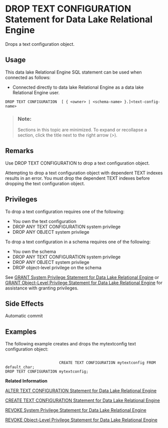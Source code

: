 <!-- loioa602fed184f210158da897dd360ecfd0 -->

# DROP TEXT CONFIGURATION Statement for Data Lake Relational Engine

Drops a text configuration object.



<a name="loioa602fed184f210158da897dd360ecfd0__section_ovp_dvr_znb"/>

## Usage

This data lake Relational Engine SQL statement can be used when connected as follows:

-   Connected directly to data lake Relational Engine as a data lake Relational Engine user.



```
DROP TEXT CONFIGURATION  [ { <owner> | <schema-name> }.]<text-config-name>
```



> ### Note:  
> Sections in this topic are minimized. To expand or recollapse a section, click the title next to the right arrow \(*\>*\).



<a name="loioa602fed184f210158da897dd360ecfd0__IQ_Usage"/>

## Remarks

Use DROP TEXT CONFIGURATION to drop a text configuration object.

Attempting to drop a text configuration object with dependent TEXT indexes results in an error. You must drop the dependent TEXT indexes before dropping the text configuration object.



<a name="loioa602fed184f210158da897dd360ecfd0__IQ_Permissions"/>

## Privileges

To drop a text configuration requires one of the following:

-   You own the text configuration
-   DROP ANY TEXT CONFIGURATION system privilege
-   DROP ANY OBJECT system privilege

To drop a text configuration in a schema requires one of the following:

-   You own the schema
-   DROP ANY TEXT CONFIGURATION system privilege
-   DROP ANY OBJECT system privilege
-   DROP object-level privilege on the schema

See [GRANT System Privilege Statement for Data Lake Relational Engine](grant-system-privilege-statement-for-data-lake-relational-engine-a3dfcb0.md) or [GRANT Object-Level Privilege Statement for Data Lake Relational Engine](grant-object-level-privilege-statement-for-data-lake-relational-engine-a3e154f.md) for assistance with granting privileges.



<a name="loioa602fed184f210158da897dd360ecfd0__IQ_Side_Effects"/>

## Side Effects

Automatic commit



<a name="loioa602fed184f210158da897dd360ecfd0__IQ_Examples"/>

## Examples

The following example creates and drops the mytextconfig text configuration object:

```

                        CREATE TEXT CONFIGURATION mytextconfig FROM default_char;
DROP TEXT CONFIGURATION mytextconfig;
```

**Related Information**  


[ALTER TEXT CONFIGURATION Statement for Data Lake Relational Engine](alter-text-configuration-statement-for-data-lake-relational-engine-a602402.md "Alters a text configuration object.")

[CREATE TEXT CONFIGURATION Statement for Data Lake Relational Engine](create-text-configuration-statement-for-data-lake-relational-engine-a602a06.md "Creates a text configuration object using another text configuration object as a template.")

[REVOKE System Privilege Statement for Data Lake Relational Engine](revoke-system-privilege-statement-for-data-lake-relational-engine-a3eadda.md "Removes specific system privileges from specific users and the right to administer the privilege.")

[REVOKE Object-Level Privilege Statement for Data Lake Relational Engine](revoke-object-level-privilege-statement-for-data-lake-relational-engine-a3e7af2.md "Removes object-level privileges that were given using the GRANT statement.")

